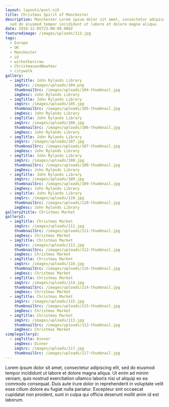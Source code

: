 ```yaml
---
layout: layouts/post.njk
title: Christmas Spirit of Manchester
description: Manchester Lorem ipsum dolor sit amet, consectetur adipiscing elit,
  sed do eiusmod tempor incididunt ut labore et dolore magna aliqua.
date: 2016-12-05T23:00:00.000Z
featuredimage: /images/uploads/113.jpg
tags:
  - Europe
  - UK
  - Manchester
  - LO
  - withothercrew
  - ChristmasandNewYear
  - citywalk
gallery:
  - imgTitle: John Rylands Library
    imgSrc: /images/uploads/104.png
    thumbnailSrc: /images/uploads/104-thumbnail.jpg
    imgDesc: John Rylands Library
  - imgTitle: John Rylands Library
    imgSrc: /images/uploads/105.jpg
    thumbnailSrc: /images/uploads/105-thumbnail.jpg
    imgDesc: John Rylands Library
  - imgTitle: John Rylands Library
    imgSrc: /images/uploads/106.jpg
    thumbnailSrc: /images/uploads/106-thumbnail.jpg
    imgDesc: John Rylands Library
  - imgTitle: John Rylands Library
    imgSrc: /images/uploads/107.jpg
    thumbnailSrc: /images/uploads/107-thumbnail.jpg
    imgDesc: John Rylands Library
  - imgTitle: John Rylands Library
    imgSrc: /images/uploads/108.jpg
    thumbnailSrc: /images/uploads/108-thumbnail.jpg
    imgDesc: John Rylands Library
  - imgTitle: John Rylands Library
    imgSrc: /images/uploads/109.jpg
    thumbnailSrc: /images/uploads/109-thumbnail.jpg
    imgDesc: John Rylands Library
  - imgTitle: John Rylands Library
    imgSrc: /images/uploads/110.jpg
    thumbnailSrc: /images/uploads/110-thumbnail.jpg
    imgDesc: John Rylands Library
gallery2title: Christmas Market
gallery2:
  - imgTitle: Christmas Market
    imgSrc: /images/uploads/111.jpg
    thumbnailSrc: /images/uploads/111-thumbnail.jpg
    imgDesc: Christmas Market
  - imgTitle: Christmas Market
    imgSrc: /images/uploads/112.jpg
    thumbnailSrc: /images/uploads/112-thumbnail.jpg
    imgDesc: Christmas Market
  - imgTitle: Christmas Market
    imgSrc: /images/uploads/116.jpg
    thumbnailSrc: /images/uploads/116-thumbnail.jpg
    imgDesc: Christmas Market
  - imgTitle: Christmas Market
    imgSrc: /images/uploads/114.jpg
    thumbnailSrc: /images/uploads/114-thumbnail.jpg
    imgDesc: Christmas Market
  - imgTitle: Christmas Market
    imgSrc: /images/uploads/115.jpg
    thumbnailSrc: /images/uploads/115-thumbnail.jpg
    imgDesc: Christmas Market
  - imgTitle: Christmas Market
    imgSrc: /images/uploads/113.jpg
    thumbnailSrc: /images/uploads/113-thumbnail.jpg
    imgDesc: Christmas Market
simplegallery2:
  - imgTitle: Dinner
    imgDesc: Dinner
    imgSrc: /images/uploads/117.jpg
    thumbnailSrc: /images/uploads/117-thumbnail.jpg
---
```

<!--StartFragment-->

Lorem ipsum dolor sit amet, consectetur adipiscing elit, sed do eiusmod tempor incididunt ut labore et dolore magna aliqua. Ut enim ad minim veniam, quis nostrud exercitation ullamco laboris nisi ut aliquip ex ea commodo consequat. Duis aute irure dolor in reprehenderit in voluptate velit esse cillum dolore eu fugiat nulla pariatur. Excepteur sint occaecat cupidatat non proident, sunt in culpa qui officia deserunt mollit anim id est laborum.

<!--EndFragment-->